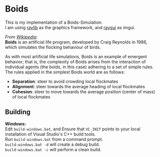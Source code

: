 # Boids  

This is my implementation of a Boids-Simulation.  
I am using [raylib](https://github.com/raysan5/raylib) as the graphics framework, and [raygui](https://github.com/raysan5/raygui) as imgui.

*From [Wikipedia](https://en.wikipedia.org/wiki/Boids):*  
**Boids** is an artificial life program, developed by Craig Reynolds in 1986, which simulates the flocking behaviour of birds.  
  
As with most artificial life simulations, Boids is an example of emergent behavior; that is, the complexity of Boids arises from the interaction of individual agents (the boids, in this case) adhering to a set of simple rules. The rules applied in the simplest Boids world are as follows:  

* **Separation**: steer to avoid crowding local flockmates  
* **Alignment**: steer towards the average heading of local flockmates  
* **Cohesion**: steer to move towards the average position (center of mass) of local flockmates  
  
## Building  
  
**Windows:**  
Edit `build-windows.bat`, and Ensure that `VC_INIT` points to your local installation of Visual Studio's C++ build tools.  
Run `build-windows.bat` from a command prompt.  
`build-windows.bat -d` will create a debug build.  
`build-windows.bat -c` will perform a clean build.  
